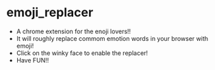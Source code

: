 # emoji_replacer
* A chrome extension for the enoji lovers!!
* It will roughly replace commom emotion words in your browser with emoji!
* Click on the winky face to enable the replacer!
* Have FUN!!
